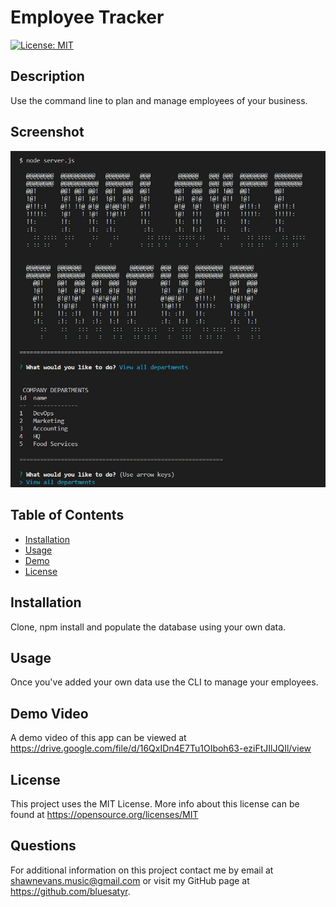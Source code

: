 # Employee Tracker

[![License: MIT](https://img.shields.io/badge/License-MIT-yellow.svg)](https://opensource.org/licenses/MIT)

## Description

Use the command line to plan and manage employees of your business.

## Screenshot

![Final site](./screenshot.jpg)

## Table of Contents 

* [Installation](#installation)
* [Usage](#usage)
* [Demo](#demo)
* [License](#license)

## Installation

Clone, npm install and populate the database using your own data.

## Usage

Once you've added your own data use the CLI to manage your employees. 

## Demo Video
A demo video of this app can be viewed at https://drive.google.com/file/d/16QxIDn4E7Tu1OIboh63-eziFtJIlJQIl/view


## License

This project uses the MIT License. More info about this license can be found at https://opensource.org/licenses/MIT
    
## Questions

For additional information on this project contact me by email at shawnevans.music@gmail.com or visit my GitHub page at https://github.com/bluesatyr.